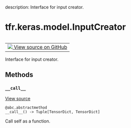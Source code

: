 description: Interface for input creator.

<div itemscope itemtype="http://developers.google.com/ReferenceObject">
<meta itemprop="name" content="tfr.keras.model.InputCreator" />
<meta itemprop="path" content="Stable" />
<meta itemprop="property" content="__call__"/>
</div>

# tfr.keras.model.InputCreator

<!-- Insert buttons and diff -->

<table class="tfo-notebook-buttons tfo-api nocontent" align="left">
<td>
  <a target="_blank" href="https://github.com/tensorflow/ranking/tree/master/tensorflow_ranking/python/keras/model.py#L217-L222">
    <img src="https://www.tensorflow.org/images/GitHub-Mark-32px.png" />
    View source on GitHub
  </a>
</td>
</table>

Interface for input creator.

<!-- Placeholder for "Used in" -->

## Methods

<h3 id="__call__"><code>__call__</code></h3>

<a target="_blank" href="https://github.com/tensorflow/ranking/tree/master/tensorflow_ranking/python/keras/model.py#L220-L222">View
source</a>

<pre class="devsite-click-to-copy prettyprint lang-py tfo-signature-link">
<code>@abc.abstractmethod</code>
<code>__call__() -> Tuple[TensorDict, TensorDict]
</code></pre>

Call self as a function.
